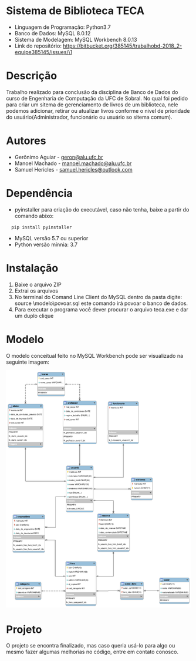 # Sistema de Biblioteca TECA

+ Linguagem de Programação: Python3.7
+ Banco de Dados: MySQL 8.0.12
+ Sistema de Modelagem: MySQL Workbench 8.0.13
+ Link do repositório: https://bitbucket.org/385145/trabalhobd-2018_2-equipe385145/issues/\1

# Descrição

  Trabalho realizado para conclusão da disciplina de Banco de Dados do curso de Engenharia de Computação da UFC de Sobral. No qual foi pedido para criar um sitema de gerenciamento de livros de um biblioteca, nele podemos adicionar, retirar ou atualizar livros conforme o nivel de prioridade do usuário(Administrador, funcionário ou usuário so sitema comum).

# Autores

+ Gerônimo Aguiar - geron@alu.ufc.br
+ Manoel Machado  - manoel.machado@alu.ufc.br
+ Samuel Hericles - samuel.hericles@outlook.com

# Dependência
+ pyinstaller para criação do executável, caso não tenha, baixe a partir do comando abixo:

``` shell
  pip install pyinstaller
```
+ MySQL versão 5.7 ou superior
+ Python versão mínnia: 3.7

# Instalação

1. Baixe o arquivo ZIP
2. Extrai os arquivos
3. No terminal do Comand Line Client do MySQL dentro da pasta digite:
  source <raiz-do-projeto>\modelo\povoar.sql
este comando irá povoar o banco de dados.
4. Para executar o programa você dever procurar o arquivo teca.exe e dar um duplo clique   


# Modelo

O modelo conceitual feito no MySQL Workbench pode ser visualizado na
seguinte imagem:

![modelo](modelo/modelo.png)

# Projeto

  O projeto se encontra finalizado, mas caso queria usá-lo para algo ou mesmo fazer algumas melhorias no código, entre em contato conosco.

